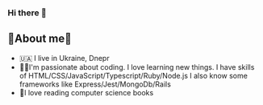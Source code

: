 ### Hi there 👋
## 🍃About me🍃
- 🇺🇦 I live in Ukraine, Dnepr
- 👨‍💻I'm passionate about coding. I love learning new things. I have skills of HTML/CSS/JavaScript/Typescript/Ruby/Node.js 
I also know some frameworks like Express/Jest/MongoDb/Rails
- 📘I love reading computer science books
